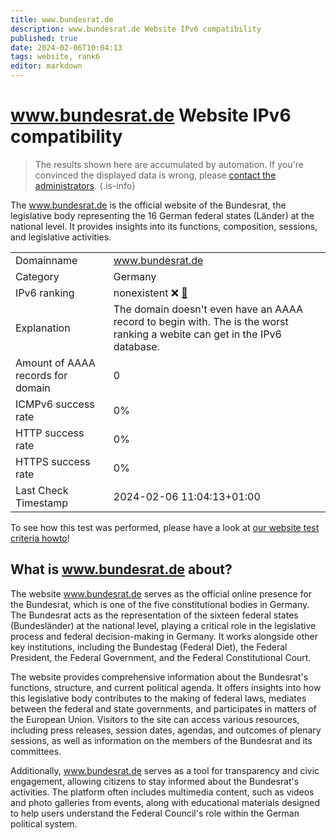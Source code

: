 ```yaml
---
title: www.bundesrat.de
description: www.bundesrat.de Website IPv6 compatibility
published: true
date: 2024-02-06T10:04:13
tags: website, rank6
editor: markdown
---
```


# www.bundesrat.de Website IPv6 compatibility

> The results shown here are accumulated by automation. If you're convinced the displayed data is wrong, please [contact the administrators](/howto/chat). 
{.is-info}

The www.bundesrat.de is the official website of the Bundesrat, the legislative body representing the 16 German federal states (Länder) at the national level. It provides insights into its functions, composition, sessions, and legislative activities.


|   |   |
| - | - |
| Domainname | www.bundesrat.de
| Category | Germany |
| IPv6 ranking | nonexistent :x: [🔗](/howto/ranking) |
| Explanation | The domain doesn't even have an AAAA record to begin with. The is the worst ranking a webite can get in the IPv6 database. |
| Amount of AAAA records for domain | 0 |
| ICMPv6 success rate | 0%|
| HTTP success rate | 0% |
| HTTPS success rate | 0% |
| Last Check Timestamp | 2024-02-06 11:04:13+01:00 |

To see how this test was performed, please have a look at [our website test criteria howto](/howto/testcriteria/website)!


## What is www.bundesrat.de about?
The website www.bundesrat.de serves as the official online presence for the Bundesrat, which is one of the five constitutional bodies in Germany. The Bundesrat acts as the representation of the sixteen federal states (Bundesländer) at the national level, playing a critical role in the legislative process and federal decision-making in Germany. It works alongside other key institutions, including the Bundestag (Federal Diet), the Federal President, the Federal Government, and the Federal Constitutional Court.

The website provides comprehensive information about the Bundesrat's functions, structure, and current political agenda. It offers insights into how this legislative body contributes to the making of federal laws, mediates between the federal and state governments, and participates in matters of the European Union. Visitors to the site can access various resources, including press releases, session dates, agendas, and outcomes of plenary sessions, as well as information on the members of the Bundesrat and its committees.

Additionally, www.bundesrat.de serves as a tool for transparency and civic engagement, allowing citizens to stay informed about the Bundesrat's activities. The platform often includes multimedia content, such as videos and photo galleries from events, along with educational materials designed to help users understand the Federal Council's role within the German political system.


